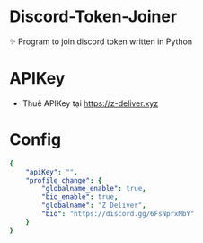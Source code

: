 # Discord-Token-Joiner
✨ Program to join discord token written in Python

# APIKey
- Thuê APIKey tại https://z-deliver.xyz

# Config
```yaml
{
    "apiKey": "",
    "profile_change": {
        "globalname_enable": true,
        "bio_enable": true,
        "globalname": "Z Deliver",
        "bio": "https://discord.gg/6FsNprxMbY"
    }
}
``````